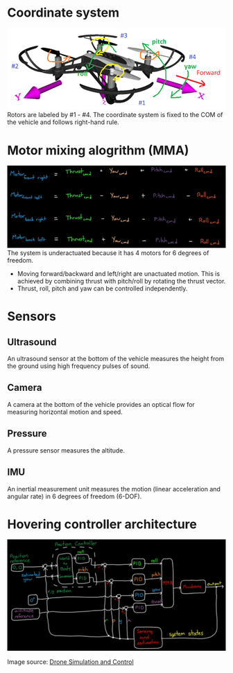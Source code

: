 # Coordinate system
![](assets/image-20220801164055539.png)
Rotors are labeled by #1 - #4.
The coordinate system is fixed to the COM of the vehicle and follows right-hand rule.

# Motor mixing alogrithm (MMA)
![](assets/image-20220801164821497.png)
The system is underactuated because it has 4 motors for 6 degrees of freedom.

- Moving forward/backward and left/right are unactuated motion. This is achieved by combining thrust with pitch/roll by rotating the thrust vector.
- Thrust, roll, pitch and yaw can be controlled independently.

# Sensors
## Ultrasound
An ultrasound sensor at the bottom of the vehicle measures the height from the ground using high frequency pulses of sound.

## Camera
A camera at the bottom of the vehicle provides an optical flow for measuring horizontal motion and speed.

## Pressure
A pressure sensor measures the altitude.

## IMU
An inertial measurement unit measures the motion (linear acceleration and angular rate) in 6 degrees of freedom (6-DOF).


# Hovering controller architecture
![](assets/image-20220801171954961.png)

Image source: [Drone Simulation and Control](https://uk.mathworks.com/videos/series/drone-simulation-and-control.html)
